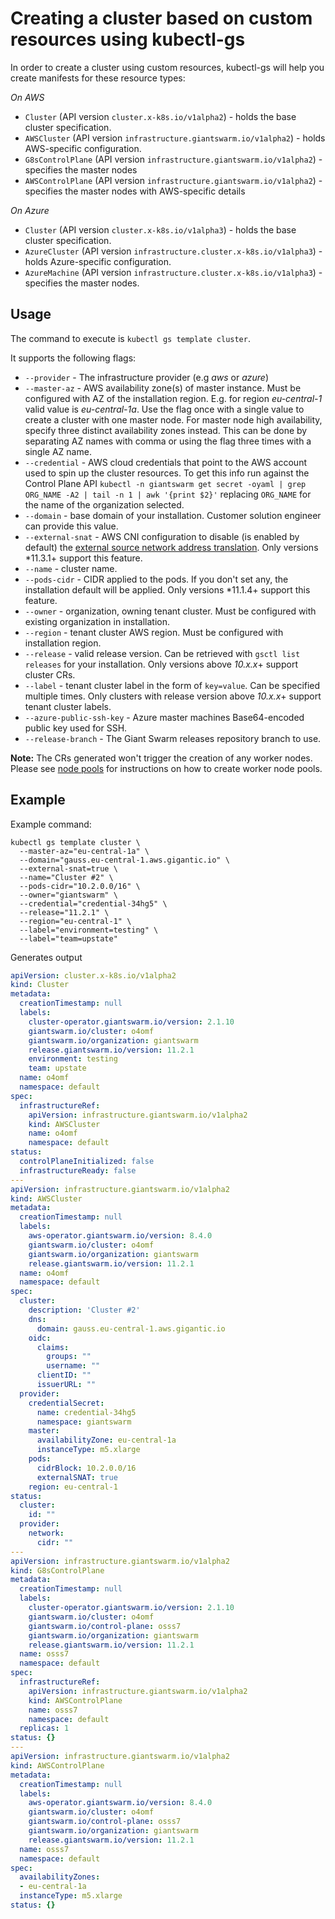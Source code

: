 # Creating a cluster based on custom resources using kubectl-gs

In order to create a cluster using custom resources, kubectl-gs will help you create manifests for these resource types:

*On AWS*
- `Cluster` (API version `cluster.x-k8s.io/v1alpha2`) - holds the base cluster specification.
- `AWSCluster` (API version `infrastructure.giantswarm.io/v1alpha2`) - holds AWS-specific configuration.
- `G8sControlPlane` (API version `infrastructure.giantswarm.io/v1alpha2`) - specifies the master nodes
- `AWSControlPlane` (API version `infrastructure.giantswarm.io/v1alpha2`) - specifies the master nodes with AWS-specific details

*On Azure*
- `Cluster` (API version `cluster.x-k8s.io/v1alpha3`) - holds the base cluster specification.
- `AzureCluster` (API version `infrastructure.cluster.x-k8s.io/v1alpha3`) - holds Azure-specific configuration.
- `AzureMachine` (API version `infrastructure.cluster.x-k8s.io/v1alpha3`) - specifies the master nodes.

## Usage

The command to execute is `kubectl gs template cluster`.

It supports the following flags:

- `--provider` - The infrastructure provider (e.g *aws* or *azure*)
- `--master-az` - AWS availability zone(s) of master instance.
  Must be configured with AZ of the installation region. E.g. for region *eu-central-1* valid value is *eu-central-1a*.
  Use the flag once with a single value to create a cluster with one master node. For master node high availability,
  specify three distinct availability zones instead. This can be done by separating AZ names with comma or using the flag
  three times with a single AZ name.
- `--credential` - AWS cloud credentials that point to the AWS account used to spin up the cluster resources. To get this info run against the Control Plane API `kubectl -n giantswarm get secret -oyaml | grep ORG_NAME -A2 | tail -n 1 | awk '{print $2}'` replacing `ORG_NAME` for the name of the organization selected.
- `--domain`  - base domain of your installation. Customer solution engineer can provide this value.
- `--external-snat` - AWS CNI configuration to disable (is enabled by default) the [external source network address translation](https://docs.aws.amazon.com/eks/latest/userguide/external-snat.html). Only versions *11.3.1+ support this feature.
- `--name` - cluster name.
- `--pods-cidr` - CIDR applied to the pods. If you don't set any, the installation default will be applied. Only versions *11.1.4+ support this feature.
- `--owner` - organization, owning tenant cluster. Must be configured with existing organization in installation.
- `--region` - tenant cluster AWS region. Must be configured with installation region.
- `--release` - valid release version.
  Can be retrieved with `gsctl list releases` for your installation. Only versions above *10.x.x*+ support cluster CRs.
- `--label` - tenant cluster label in the form of `key=value`. Can be specified multiple times. Only clusters with release version above *10.x.x*+ support tenant cluster labels.
- `--azure-public-ssh-key` - Azure master machines Base64-encoded public key used for SSH.
- `--release-branch` - The Giant Swarm releases repository branch to use.

**Note:** The CRs generated won't trigger the creation of any worker nodes. Please see [node pools](https://github.com/giantswarm/kubectl-gs/blob/master/docs/template-nodepool-cr.md) for instructions on how to create worker node pools.

## Example

Example command:

```nohighlight
kubectl gs template cluster \
  --master-az="eu-central-1a" \
  --domain="gauss.eu-central-1.aws.gigantic.io" \
  --external-snat=true \
  --name="Cluster #2" \
  --pods-cidr="10.2.0.0/16" \
  --owner="giantswarm" \
  --credential="credential-34hg5" \
  --release="11.2.1" \
  --region="eu-central-1" \
  --label="environment=testing" \
  --label="team=upstate"
```

Generates output

```yaml
apiVersion: cluster.x-k8s.io/v1alpha2
kind: Cluster
metadata:
  creationTimestamp: null
  labels:
    cluster-operator.giantswarm.io/version: 2.1.10
    giantswarm.io/cluster: o4omf
    giantswarm.io/organization: giantswarm
    release.giantswarm.io/version: 11.2.1
    environment: testing
    team: upstate
  name: o4omf
  namespace: default
spec:
  infrastructureRef:
    apiVersion: infrastructure.giantswarm.io/v1alpha2
    kind: AWSCluster
    name: o4omf
    namespace: default
status:
  controlPlaneInitialized: false
  infrastructureReady: false
---
apiVersion: infrastructure.giantswarm.io/v1alpha2
kind: AWSCluster
metadata:
  creationTimestamp: null
  labels:
    aws-operator.giantswarm.io/version: 8.4.0
    giantswarm.io/cluster: o4omf
    giantswarm.io/organization: giantswarm
    release.giantswarm.io/version: 11.2.1
  name: o4omf
  namespace: default
spec:
  cluster:
    description: 'Cluster #2'
    dns:
      domain: gauss.eu-central-1.aws.gigantic.io
    oidc:
      claims:
        groups: ""
        username: ""
      clientID: ""
      issuerURL: ""
  provider:
    credentialSecret:
      name: credential-34hg5
      namespace: giantswarm
    master:
      availabilityZone: eu-central-1a
      instanceType: m5.xlarge
    pods:
      cidrBlock: 10.2.0.0/16
      externalSNAT: true
    region: eu-central-1
status:
  cluster:
    id: ""
  provider:
    network:
      cidr: ""
---
apiVersion: infrastructure.giantswarm.io/v1alpha2
kind: G8sControlPlane
metadata:
  creationTimestamp: null
  labels:
    cluster-operator.giantswarm.io/version: 2.1.10
    giantswarm.io/cluster: o4omf
    giantswarm.io/control-plane: osss7
    giantswarm.io/organization: giantswarm
    release.giantswarm.io/version: 11.2.1
  name: osss7
  namespace: default
spec:
  infrastructureRef:
    apiVersion: infrastructure.giantswarm.io/v1alpha2
    kind: AWSControlPlane
    name: osss7
    namespace: default
  replicas: 1
status: {}
---
apiVersion: infrastructure.giantswarm.io/v1alpha2
kind: AWSControlPlane
metadata:
  creationTimestamp: null
  labels:
    aws-operator.giantswarm.io/version: 8.4.0
    giantswarm.io/cluster: o4omf
    giantswarm.io/control-plane: osss7
    giantswarm.io/organization: giantswarm
    release.giantswarm.io/version: 11.2.1
  name: osss7
  namespace: default
spec:
  availabilityZones:
  - eu-central-1a
  instanceType: m5.xlarge
status: {}
```
